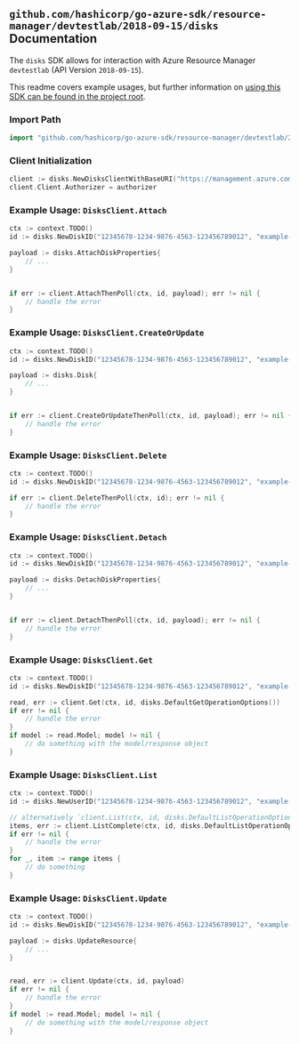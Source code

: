 
## `github.com/hashicorp/go-azure-sdk/resource-manager/devtestlab/2018-09-15/disks` Documentation

The `disks` SDK allows for interaction with Azure Resource Manager `devtestlab` (API Version `2018-09-15`).

This readme covers example usages, but further information on [using this SDK can be found in the project root](https://github.com/hashicorp/go-azure-sdk/tree/main/docs).

### Import Path

```go
import "github.com/hashicorp/go-azure-sdk/resource-manager/devtestlab/2018-09-15/disks"
```


### Client Initialization

```go
client := disks.NewDisksClientWithBaseURI("https://management.azure.com")
client.Client.Authorizer = authorizer
```


### Example Usage: `DisksClient.Attach`

```go
ctx := context.TODO()
id := disks.NewDiskID("12345678-1234-9876-4563-123456789012", "example-resource-group", "labName", "userName", "diskName")

payload := disks.AttachDiskProperties{
	// ...
}


if err := client.AttachThenPoll(ctx, id, payload); err != nil {
	// handle the error
}
```


### Example Usage: `DisksClient.CreateOrUpdate`

```go
ctx := context.TODO()
id := disks.NewDiskID("12345678-1234-9876-4563-123456789012", "example-resource-group", "labName", "userName", "diskName")

payload := disks.Disk{
	// ...
}


if err := client.CreateOrUpdateThenPoll(ctx, id, payload); err != nil {
	// handle the error
}
```


### Example Usage: `DisksClient.Delete`

```go
ctx := context.TODO()
id := disks.NewDiskID("12345678-1234-9876-4563-123456789012", "example-resource-group", "labName", "userName", "diskName")

if err := client.DeleteThenPoll(ctx, id); err != nil {
	// handle the error
}
```


### Example Usage: `DisksClient.Detach`

```go
ctx := context.TODO()
id := disks.NewDiskID("12345678-1234-9876-4563-123456789012", "example-resource-group", "labName", "userName", "diskName")

payload := disks.DetachDiskProperties{
	// ...
}


if err := client.DetachThenPoll(ctx, id, payload); err != nil {
	// handle the error
}
```


### Example Usage: `DisksClient.Get`

```go
ctx := context.TODO()
id := disks.NewDiskID("12345678-1234-9876-4563-123456789012", "example-resource-group", "labName", "userName", "diskName")

read, err := client.Get(ctx, id, disks.DefaultGetOperationOptions())
if err != nil {
	// handle the error
}
if model := read.Model; model != nil {
	// do something with the model/response object
}
```


### Example Usage: `DisksClient.List`

```go
ctx := context.TODO()
id := disks.NewUserID("12345678-1234-9876-4563-123456789012", "example-resource-group", "labName", "userName")

// alternatively `client.List(ctx, id, disks.DefaultListOperationOptions())` can be used to do batched pagination
items, err := client.ListComplete(ctx, id, disks.DefaultListOperationOptions())
if err != nil {
	// handle the error
}
for _, item := range items {
	// do something
}
```


### Example Usage: `DisksClient.Update`

```go
ctx := context.TODO()
id := disks.NewDiskID("12345678-1234-9876-4563-123456789012", "example-resource-group", "labName", "userName", "diskName")

payload := disks.UpdateResource{
	// ...
}


read, err := client.Update(ctx, id, payload)
if err != nil {
	// handle the error
}
if model := read.Model; model != nil {
	// do something with the model/response object
}
```
